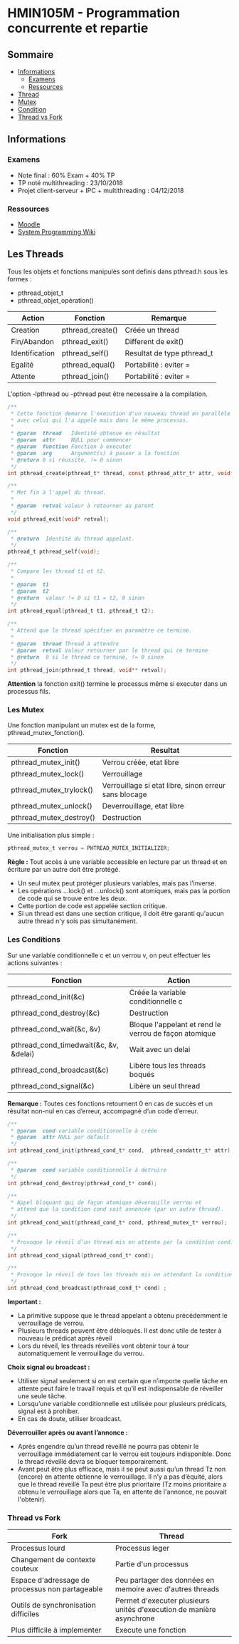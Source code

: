 # HMIN105M - Programmation concurrente et repartie

## Sommaire

* [Informations](#informations)
    - [Examens](#examens)
    - [Ressources](#ressources)
* [Thread](#thread)
* [Mutex](#mutex)
* [Condition](#condition)
* [Thread vs Fork](#thread-vs-fork)

## Informations

### Examens
	
- Note final : 60% Exam + 40% TP
- TP noté multithreading : 23/10/2018
- Projet client-serveur + IPC + multithreading : 04/12/2018

### Ressources

- [Moodle](https://moodle.umontpellier.fr/)
- [System Programming Wiki](https://github.com/angrave/SystemProgramming/wiki)

## Les Threads

Tous les objets et fonctions manipulés sont definis dans pthread.h sous les formes :

- pthread_objet_t
- pthread_objet_opération()

Action         | Fonction         | Remarque                  
---------------|------------------|---------------------------
Creation       | pthread_create() | Créée un thread           
Fin/Abandon    | pthread_exit()   | Different de exit()       
Identification | pthread_self()   | Resultat de type pthread_t
Egalité        | pthread_equal()  | Portabilité : eviter =    
Attente        | pthread_join()   | Portabilité : eviter =    

L'option -lpthread ou -pthread peut être necessaire à la compilation.

```c
/**
 * Cette fonction demarre l'execution d'un nouveau thread en parallèle 
 * avec celui qui l'a appelé mais dans le même processus.
 * 
 * @param  thread   Identité obtenue en résultat
 * @param  attr     NULL pour commencer
 * @param  function Fonction à executer
 * @param  arg      Argument(s) à passer a la fonction
 * @return 0 si réussite, != 0 sinon
 */
int pthread_create(pthread_t* thread, const pthread_attr_t* attr, void* (*function)(void*), void* arg);

/**
 * Met fin à l'appel du thread.
 * 
 * @param  retval valeur à retourner au parent
 */
void pthread_exit(void* retval);

/**
 * @return  Identité du thread appelant.
 */
pthread_t pthread_self(void);

/**
 * Compare les thread t1 et t2.
 * 
 * @param  t1 
 * @param  t2 
 * @return  valeur != 0 si t1 = t2, 0 sinon 
 */
int pthread_equal(pthread_t t1, pthread_t t2);

/**
 * Attend que le thread spécifier en paramètre ce termine.
 * 
 * @param  thread Thread à attendre
 * @param  retval Valeur retourner par le thread qui ce termine
 * @return  0 si le thread ce termine, != 0 sinon
 */
int pthread_join(pthread_t thread, void** retval);
```

**Attention** la fonction exit() termine le processus même si executer dans un processus fils.

### Les Mutex

Une fonction manipulant un mutex est de la forme, pthread_mutex_fonction().

Fonction                | Resultat                                             
------------------------|------------------------------------------------------
pthread_mutex_init()    | Verrou créée, etat libre                             
pthread_mutex_lock()    | Verrouillage                                         
pthread_mutex_trylock() | Verrouillage si etat libre, sinon erreur sans blocage
pthread_mutex_unlock()  | Deverrouillage, etat libre                           
pthread_mutex_destroy() | Destruction                                          

Une initialisation plus simple : 

```c
pthread_mutex_t verrou = PHTREAD_MUTEX_INITIALIZER;
```

**Règle :** Tout accès à une variable accessible en lecture par un thread et en écriture par un autre doit être protégé.

- Un seul mutex peut protéger plusieurs variables, mais pas l’inverse.
- Les opérations ...lock() et ...unlock() sont atomiques, mais pas la portion de code qui se trouve entre les deux.
- Cette portion de code est appelée section critique.
- Si un thread est dans une section critique, il doit être garanti qu'aucun autre thread n'y sois pas simultanément.

### Les Conditions

Sur une variable conditionnelle c et un verrou v, on peut effectuer les actions suivantes :

Fonction                               | Action                                               
---------------------------------------|------------------------------------------------------
pthread_cond_init(&c)                  | Créée la variable conditionnelle c                   
pthread_cond_destroy(&c)               | Destruction                                          
pthread_cond_wait(&c, &v)              | Bloque l'appelant et rend le verrou de façon atomique
pthread_cond_timedwait(&c, &v, &delai) | Wait avec un delai                                   
pthread_cond_broadcast(&c)             | Libère tous les threads boqués                       
pthread_cond_signal(&c)                | Libère un seul thread                                

**Remarque :** Toutes ces fonctions retournent 0 en cas de succès et un résultat non-nul en cas d’erreur, accompagné d’un code d’erreur.

```c
/**
 * @param  cond variable conditionnelle à créée
 * @param  attr NULL par default
 */
int pthread_cond_init(pthread_cond_t* cond,  pthread_condattr_t* attr); 

/**
 * @param  cond variable conditionnelle à detruire
 */
int pthread_cond_destroy(pthread_cond_t* cond);

/**
 * Appel bloquant qui de façon atomique déverouille verrou et
 * attend que la condition cond soit annoncée (par un autre thread).
 */
int pthread_cond_wait(pthread_cond_t* cond, pthread_mutex_t* verrou);

/**
 * Provoque le réveil d’un thread mis en attente par la condition cond.
 */
int pthread_cond_signal(pthread_cond_t* cond);

/**
 * Provoque le réveil de tous les threads mis en attendant la condition cond.
 */
int pthread_cond_broadcast(pthread_cond_t* cond) ;
```

**Important :**

- La primitive suppose que le thread appelant a obtenu précédemment le verrouillage de verrou.
- Plusieurs threads peuvent être débloqués. Il est donc utile de tester à nouveau le prédicat après réveil
- Lors du réveil, les threads réveillés vont obtenir tour à tour automatiquement le verrouillage du verrou.

**Choix signal ou broadcast :**

- Utiliser signal seulement si on est certain que n’importe quelle tâche en attente peut faire le travail requis et qu’il est indispensable de réveiller une seule tâche.
- Lorsqu’une variable conditionnelle est utilisée pour plusieurs prédicats, signal est à prohiber.
- En cas de doute, utiliser broadcast.

**Déverrouiller après ou avant l’annonce :**

- Après engendre qu’un thread réveillé ne pourra pas obtenir le verrouillage immédiatement car le verrou est toujours indisponible. Donc le thread réveillé devra se bloquer temporairement.
- Avant peut être plus efficace, mais il se peut aussi qu’un thread Tz non (encore) en attente obtienne le verrouillage. Il n’y a pas d’équité, alors que le thread réveillé Ta peut être plus prioritaire (Tz moins prioritaire a obtenu le verrouillage alors que Ta, en attente de l'annonce, ne pouvait l'obtenir).

### Thread vs Fork

Fork                                            | Thread
------------------------------------------------|---------------------------------------------------------------------
Processus lourd                                 | Processus leger
Changement de contexte couteux                  | Partie d'un processus
Espace d'adressage de processus non partageable | Peu partager des données en memoire avec d'autres threads
Outils de synchronisation difficiles            | Permet d'executer plusieurs unités d'execution de manière asynchrone
Plus difficile à implementer                    | Execute une fonction
